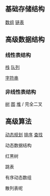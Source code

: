 ## 基础存储结构

[数组](./数组.md)
[链表](./链表.md)

## 高级数据结构

### 线性表结构

[栈](./栈.md)
[队列](./队列.md)

[字符串](./字符串.md)

### 非线性表结构

[树](树.md)
[图](./图.md) 
[堆](./堆.md) / 完全二叉



## 高级算法

[动态规划](./动态规划.md)
[排序](./排序.md)
[查找](./查找.md)



动态数据结构

红黑树

跳表

有序动态数组

散列表呢